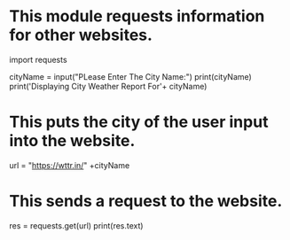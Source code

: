 # This module requests information for other websites.
import requests


cityName = input("PLease Enter The City Name:")
print(cityName)
print('Displaying City Weather Report For'+ cityName)


# This puts the city of the user input into the website.
url = "https://wttr.in/" +cityName




# This sends a request to the website.
res = requests.get(url) 
print(res.text)
